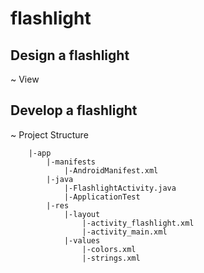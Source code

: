 # flashlight #

## Design a flashlight ##
~ View



## Develop a flashlight ##
~ Project Structure
```
    |-app
        |-manifests
            |-AndroidManifest.xml
        |-java
            |-FlashlightActivity.java
            |-ApplicationTest
        |-res
            |-layout
                |-activity_flashlight.xml
                |-activity_main.xml
            |-values
                |-colors.xml
                |-strings.xml
```